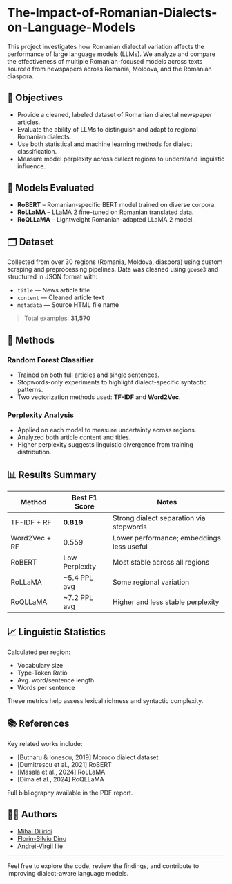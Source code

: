 # The-Impact-of-Romanian-Dialects-on-Language-Models

This project investigates how Romanian dialectal variation affects the performance of large language models (LLMs). We analyze and compare the effectiveness of multiple Romanian-focused models across texts sourced from newspapers across Romania, Moldova, and the Romanian diaspora.

## 📌 Objectives

- Provide a cleaned, labeled dataset of Romanian dialectal newspaper articles.
- Evaluate the ability of LLMs to distinguish and adapt to regional Romanian dialects.
- Use both statistical and machine learning methods for dialect classification.
- Measure model perplexity across dialect regions to understand linguistic influence.

## 🧠 Models Evaluated

- **RoBERT** – Romanian-specific BERT model trained on diverse corpora.
- **RoLLaMA** – LLaMA 2 fine-tuned on Romanian translated data.
- **RoQLLaMA** – Lightweight Romanian-adapted LLaMA 2 model.

## 🗂️ Dataset

Collected from over 30 regions (Romania, Moldova, diaspora) using custom scraping and preprocessing pipelines. Data was cleaned using `goose3` and structured in JSON format with:

- `title` — News article title
- `content` — Cleaned article text
- `metadata` — Source HTML file name

> Total examples: **31,570**

## 🧪 Methods

### Random Forest Classifier
- Trained on both full articles and single sentences.
- Stopwords-only experiments to highlight dialect-specific syntactic patterns.
- Two vectorization methods used: **TF-IDF** and **Word2Vec**.

### Perplexity Analysis
- Applied on each model to measure uncertainty across regions.
- Analyzed both article content and titles.
- Higher perplexity suggests linguistic divergence from training distribution.

## 📊 Results Summary

| Method         | Best F1 Score | Notes                                      |
|----------------|---------------|--------------------------------------------|
| TF-IDF + RF    | **0.819**     | Strong dialect separation via stopwords    |
| Word2Vec + RF  | 0.559         | Lower performance; embeddings less useful  |
| RoBERT         | Low Perplexity| Most stable across all regions             |
| RoLLaMA        | ~5.4 PPL avg  | Some regional variation                    |
| RoQLLaMA       | ~7.2 PPL avg  | Higher and less stable perplexity          |

## 📈 Linguistic Statistics

Calculated per region:
- Vocabulary size
- Type-Token Ratio
- Avg. word/sentence length
- Words per sentence

These metrics help assess lexical richness and syntactic complexity.

## 📚 References

Key related works include:
- [Butnaru & Ionescu, 2019] Moroco dialect dataset
- [Dumitrescu et al., 2021] RoBERT
- [Masala et al., 2024] RoLLaMA
- [Dima et al., 2024] RoQLLaMA

Full bibliography available in the PDF report.

## 👨‍💻 Authors

- [Mihai Dilirici](mailto:mihai.dilirici@s.unibuc.ro)
- [Florin-Silviu Dinu](mailto:florin-silviu.dinu@s.unibuc.ro)
- [Andrei-Virgil Ilie](mailto:andrei-virgil.ilie@s.unibuc.ro)

---

Feel free to explore the code, review the findings, and contribute to improving dialect-aware language models.
